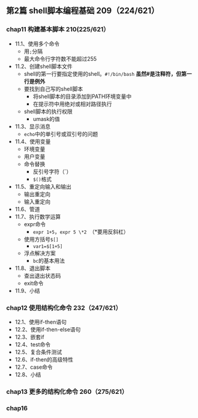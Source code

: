 ## 第2篇  shell脚本编程基础  209（224/621）
### chap11 构建基本脚本   210(225/621）
+ 11.1、使用多个命令
	+ 用`;`分隔
	+ 最大命令行字符数不能超过255
+ 11.2、创建shell脚本文件
	+ shell的第一行要指定使用的shell。`#!/bin/bash`  **虽然#是注释符，但第一行是例外**
	+ 要找到自己写的shell脚本
		+ 将shell脚本的目录添加到PATH环境变量中
		+ 在提示符中用绝对或相对路径执行
	+ shell脚本的执行权限
		+ umask的值
+ 11.3、显示消息
	+ `echo`中的单引号或双引号的问题
+ 11.4、使用变量
	+ 环境变量
	+ 用户变量
	+ 命令替换
		+ 反引号字符（`）
		+ `$()`格式
+ 11.5、重定向输入和输出
	+ 输出重定向
	+ 输入重定向
+ 11.6、管道
+ 11.7、执行数学运算
	+ expr命令
		+ `expr 1+5`，`expr 5 \*2 `（*要用反斜杠）
	+ 使用方括号`$[]`
		+ `var1=$[1+5]`
	+ 浮点解决方案
		+ `bc`的基本用法 
+ 11.8、退出脚本
	+ 查出退出状态码
	+ exit命令
+ 11.9、小结

### chap12 使用结构化命令  232（247/621）
+ 12.1、使用if-then语句
+ 12.2、使用if-then-else语句
+ 12.3、嵌套if
+ 12.4、test命令
+ 12.5、复合条件测试
+ 12.6、if-then的高级特性
+ 12.7、case命令
+ 12.8、小结

### chap13 更多的结构化命令  260（275/621）


### chap16 